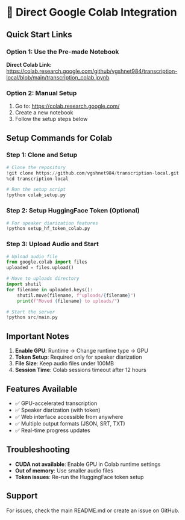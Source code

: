 # 🚀 Direct Google Colab Integration

## Quick Start Links

### Option 1: Use the Pre-made Notebook
**Direct Colab Link:** https://colab.research.google.com/github/vgshnet984/transcription-local/blob/main/transcription_colab.ipynb

### Option 2: Manual Setup
1. Go to: https://colab.research.google.com/
2. Create a new notebook
3. Follow the setup steps below

## Setup Commands for Colab

### Step 1: Clone and Setup
```python
# Clone the repository
!git clone https://github.com/vgshnet984/transcription-local.git
%cd transcription-local

# Run the setup script
!python colab_setup.py
```

### Step 2: Setup HuggingFace Token (Optional)
```python
# For speaker diarization features
!python setup_hf_token_colab.py
```

### Step 3: Upload Audio and Start
```python
# Upload audio file
from google.colab import files
uploaded = files.upload()

# Move to uploads directory
import shutil
for filename in uploaded.keys():
    shutil.move(filename, f"uploads/{filename}")
    print(f"Moved {filename} to uploads/")

# Start the server
!python src/main.py
```

## Important Notes

1. **Enable GPU**: Runtime → Change runtime type → GPU
2. **Token Setup**: Required only for speaker diarization
3. **File Size**: Keep audio files under 100MB
4. **Session Time**: Colab sessions timeout after 12 hours

## Features Available

- ✅ GPU-accelerated transcription
- ✅ Speaker diarization (with token)
- ✅ Web interface accessible from anywhere
- ✅ Multiple output formats (JSON, SRT, TXT)
- ✅ Real-time progress updates

## Troubleshooting

- **CUDA not available**: Enable GPU in Colab runtime settings
- **Out of memory**: Use smaller audio files
- **Token issues**: Re-run the HuggingFace token setup

## Support

For issues, check the main README.md or create an issue on GitHub. 